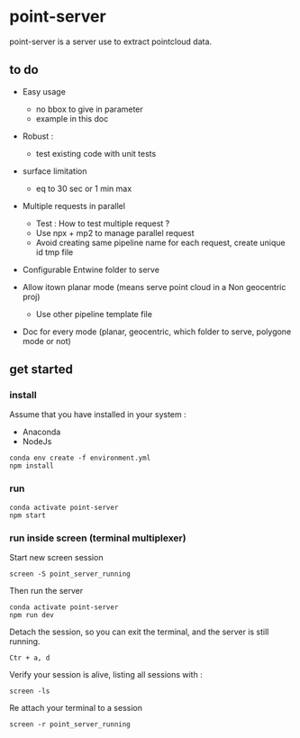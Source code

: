 # point-server
point-server is a server use to extract pointcloud data.

## to do
- Easy usage
  - no bbox to give in parameter
  - example in this doc

- Robust : 
  - test existing code with unit tests

- surface limitation
  - eq to 30 sec or 1 min max

- Multiple requests in parallel
  - Test : How to test multiple request ?
  - Use npx + mp2 to manage parallel request
  - Avoid creating same pipeline name for each request, create unique id tmp file


- Configurable Entwine folder to serve

- Allow itown planar mode (means serve point cloud in a Non geocentric proj)
  - Use other pipeline template file

- Doc for every mode (planar, geocentric, which folder to serve, polygone mode or not)


## get started


### install 

Assume that you have installed in your system :

 - Anaconda
 - NodeJs


```
conda env create -f environment.yml
npm install
```

### run

```
conda activate point-server
npm start
```


### run inside screen (terminal multiplexer)

Start new screen session

```
screen -S point_server_running

```

Then run the server
```
conda activate point-server
npm run dev
```

Detach the session, so you can exit the terminal, and the server is still running.
```
Ctr + a, d
```

Verify your session is alive, listing all sessions with :

```
screen -ls
```

Re attach your terminal to a session
```
screen -r point_server_running
```

